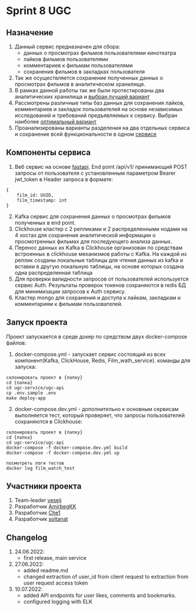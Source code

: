 # Sprint 8 UGC
## Назначение
1. Данный сервис предназначен для сбора:
    - данных о просмотрах фильмов пользователями кинотеатра
    - лайков фильмов пользователями
    - комментариев к фильмам пользователями
    - сохранения фильмов в закладках пользователя
2. Так же осуществляется сохранение полученных данных о просмотрах фильмов в аналитическом хранилище.
3. В рамках данной работы так же были протестированы два аналитических хранилища и [выбран лучший вариант](Docs/architecture/olap_tests/)
4. Рассмотрены различные типы баз данных для сохранения лайков, комментариев и закладок пользователей на основе независимых исследований и требований предъявляемых к сервису. Выбран наиболее [оптимальный вариант](Docs/architecture_evolution/mongo_tests/db_review.md)
5. Проанализированы варианты разделения на два отдельных сервиса и сохранение всей функциональности в одном [сервисе](Docs/architecture_evolution/adr/adr2.md)

## Компоненты сервиса
1. Веб сервис на основе [fastapi](https://fastapi.tiangolo.com). End point /api/v1/ принимающий POST запросы от пользователя с установленным параметром Bearer jwt_token в Header запроса в формате: 
```
{
    film_id: UUID,
    film_timestamp: int
}
```
2. Kafka сервис для сохранения данных о просмотрах фильмов полученных в end point.
3. Clickhouse кластер с 2 репликами и 2 распределенными нодами на 4 хостах для сохранения аналитической информации о просмотренных фильмах для последующего анализа данных.
4. Перенос данных их Kafka в Clickhouse организован по средствам встроенных в clickhouse механизмов работы с Kafka. На каждой из реплик созданы локальные таблицы для чтения данных из kafka и вставки в другую локальную таблицы, на основе которых создана одна распределенная таблица
5. Для проверки валидности запросов от пользователей используется сервис Auth. Результаты проверок токенов сохраняются в redis БД для минимизации запросов к Auth сервису.
6. Кластер mongo для сохранения и доступа к лайкам, закладкам и комментариям к фильмам пользователей.

## Запуск проекта
Проект запускается в среде докер по средством двух docker-compose файлов: 
1. docker-compose.yml - запускает сервис состоящий из всех компонент(Kafka, ClickHouse, Redis, Film_wath_service). команды для запуска: 
```
склонировать проект в {папку}
cd {папка}
cd ugc-service/ugc-api
cp .env.sample .env
make deploy-app
```
2. docker-compose.dev.yml - дополнительно к основным сервисам выполняется тест, который проверяет, что запросы пользователей сохраняются в Clickhouse: 
```
склонировать проект в {папку}
cd {папка}
cd ugc-service/ugc-api
docker-compose -f docker-compose.dev.yml build
docker-compose -f docker-compose.dev.yml up

посмотреть логи тестов
docker log film_watch_test
```

## Участники проекта
1. Team-leader [veseij](https://github.com/veselij)
2. Разработчик [AmirbegKK](https://github.com/AmirbegKK)
3. Разработчик [Che1](https://github.com/Che1)
4. Разработчик [soltanat](https://github.com/soltanat)


## Changelog
1. 24.06.2022: 
    - first release, main service
2. 27.06.2022:
    - added readme.md
    - changed extraction of user_id from client request to extraction from user request access token
3. 10.07.2022:
    - added API endpoints for user likes, comments and bookmarks.
    - configured logging with ELK
